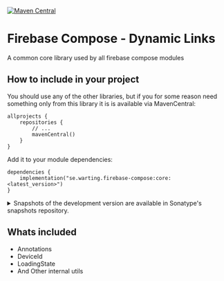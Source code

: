 [![Maven Central](https://maven-badges.herokuapp.com/maven-central/se.warting.firebase-compose/core/badge.png)](https://maven-badges.herokuapp.com/maven-central/se.warting.firebase-compose/core)

# Firebase Compose - Dynamic Links

A common core library used by all firebase compose modules

## How to include in your project

You should use any of the other libraries, but if you for some reason need something only 
from this library it is is available via MavenCentral:

```
allprojects {
    repositories {
        // ...
        mavenCentral()
    }
}
```

Add it to your module dependencies:

```
dependencies {
    implementation("se.warting.firebase-compose:core:<latest_version>")
}
```

<details>
<summary>Snapshots of the development version are available in Sonatype's snapshots repository.</summary>
<p>

[![Sonatype Nexus (Snapshots)](https://img.shields.io/nexus/s/se.warting.firebase-compose/core?server=https%3A%2F%2Foss.sonatype.org)](https://oss.sonatype.org/content/repositories/snapshots/se/warting/firebase-compose/core/)

```groovy
allprojects {
    repositories {
        // ...
        maven {
            url 'https://oss.sonatype.org/content/repositories/snapshots/'
        }
    }
}
```
</p>
</details>

## Whats included

* Annotations
* DeviceId
* LoadingState
* And Other internal utils
